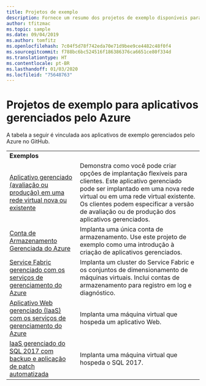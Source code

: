 ```yaml
---
title: Projetos de exemplo
description: Fornece um resumo dos projetos de exemplo disponíveis para os Aplicativos Gerenciados do Azure.
author: tfitzmac
ms.topic: sample
ms.date: 09/04/2019
ms.author: tomfitz
ms.openlocfilehash: 7c04f5d78f742eda70e71d9bee9ce4482c48f0f4
ms.sourcegitcommit: f788bc6bc524516f186386376ca6651ce80f334d
ms.translationtype: HT
ms.contentlocale: pt-BR
ms.lasthandoff: 01/03/2020
ms.locfileid: "75648763"
---
```

# <a name="sample-projects-for-azure-managed-applications"></a>Projetos de exemplo para aplicativos gerenciados pelo Azure

A tabela a seguir é vinculada aos aplicativos de exemplo gerenciados pelo Azure no GitHub.

|  |  |
| --- | --- |
| **Exemplos** | |
| [Aplicativo gerenciado (avaliação ou produção) em uma rede virtual nova ou existente](https://github.com/Azure/azure-managedapp-samples/tree/master/Managed%20Application%20Sample%20Packages/201-managed-app-using-existing-vnet) | Demonstra como você pode criar opções de implantação flexíveis para clientes. Este aplicativo gerenciado pode ser implantado em uma nova rede virtual ou em uma rede virtual existente. Os clientes podem especificar a versão de avaliação ou de produção dos aplicativos gerenciados. |
| [Conta de Armazenamento Gerenciada do Azure](https://github.com/Azure/azure-managedapp-samples/tree/master/Managed%20Application%20Sample%20Packages/201-managed-storage-account) | Implanta uma única conta de armazenamento. Use este projeto de exemplo como uma introdução à criação de aplicativos gerenciados. |
| [Service Fabric gerenciado com os serviços de gerenciamento do Azure](https://github.com/Azure/azure-managedapp-samples/tree/master/Managed%20Application%20Sample%20Packages/201-managed-service-fabric) | Implanta um cluster do Service Fabric e os conjuntos de dimensionamento de máquinas virtuais. Inclui contas de armazenamento para registro em log e diagnóstico. |
| [Aplicativo Web gerenciado (IaaS) com os serviços de gerenciamento do Azure](https://github.com/Azure/azure-managedapp-samples/tree/master/Managed%20Application%20Sample%20Packages/201-managed-web-app) | Implanta uma máquina virtual que hospeda um aplicativo Web. |
| [IaaS gerenciado do SQL 2017 com backup e aplicação de patch automatizada](https://github.com/Azure/azure-managedapp-samples/tree/master/Managed%20Application%20Sample%20Packages/201-managed-sql-iaas) | Implanta uma máquina virtual que hospeda o SQL 2017. |
